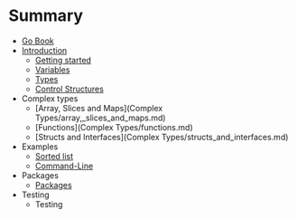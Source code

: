 # Summary

* [Go Book](README.md)
* [Introduction](Introduction)
   * [Getting started](Introduction/getting_started.md)
   * [Variables](Introduction/variables.md)
   * [Types](Introduction/types.md)
   * [Control Structures](Introduction/control_structures.md)
* Complex types
   * [Array, Slices and Maps](Complex Types/array,_slices_and_maps.md)
   * [Functions](Complex Types/functions.md)
   * [Structs and Interfaces](Complex Types/structs_and_interfaces.md)
* Examples
   * [Sorted list](Examples/sorted_list.md)
   * [Command-Line](Examples/command-line.md)
* Packages
   * [Packages](Packages/packages.md)
* Testing
   * Testing

